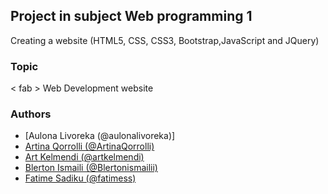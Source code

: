 ## Project in subject Web programming 1

Creating a website (HTML5, CSS, CSS3, Bootstrap,JavaScript and JQuery)

### Topic

< fab > Web Development website

### Authors

- [Aulona Livoreka (@aulonalivoreka)]
- [Artina Qorrolli (@ArtinaQorrolli)](https://github.com/ArtinaQorrolli)
- [Art Kelmendi (@artkelmendi)](https://github.com/artkelmendi)
- [Blerton Ismaili (@Blertonismailii)](https://github.com/blertonismailii)
- [Fatime Sadiku (@fatimess)](https://github.com/fatimess)

